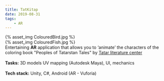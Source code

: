 ```yaml
---
title: TatKitap
date: 2019-08-31
tags: 
	- AR
---
```

{% asset_img ColouredBird.jpg %}
<br>
{% asset_img ColouredFish.jpg %}
<br>
Entertaining <b>AR</b> application that allows you to ‘animate’ the characters of the coloring book "Peoples of Tatarstan Tales" by 
<a href="https://tatkniga.ru/tatkitap-ar.html">Tatar literature center</a>
<br>
<br>
<b>Tasks:</b> 3D models UV mapping (Autodesk Maya), UI, mechanics
<br>
<br>
<b>Tech stack:</b> Unity, C#, Android (AR - Vuforia)
